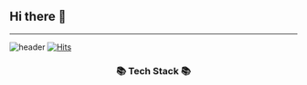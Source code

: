 ## Hi there 👋
---
![header](https://capsule-render.vercel.app/api?type=wave&color=F78181&height=300&section=header&text=KIM%20KWAN%20HUN&fontSize=90)
[![Hits](https://hits.seeyoufarm.com/api/count/incr/badge.svg?url=https%3A%2F%2Fgithub.com%2Fgjbae1212%2Fhit-counter)](https://hits.seeyoufarm.com)
<h3 align="center">📚 Tech Stack 📚</h3>
<p align="center">



